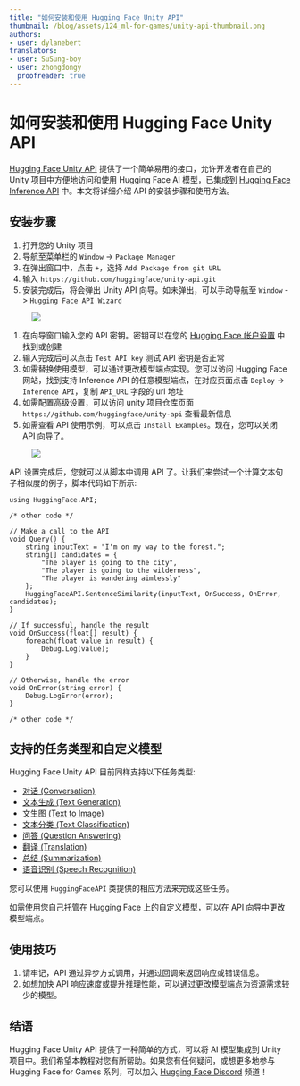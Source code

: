 ```yaml
---
title: "如何安装和使用 Hugging Face Unity API"
thumbnail: /blog/assets/124_ml-for-games/unity-api-thumbnail.png
authors:
- user: dylanebert
translators:
- user: SuSung-boy
- user: zhongdongy
  proofreader: true
---
```


#  如何安装和使用 Hugging Face Unity API


[Hugging Face Unity API](https://github.com/huggingface/unity-api) 提供了一个简单易用的接口，允许开发者在自己的 Unity 项目中方便地访问和使用 Hugging Face AI 模型，已集成到 [Hugging Face Inference API](https://huggingface.co/inference-api) 中。本文将详细介绍 API 的安装步骤和使用方法。

## 安装步骤

1. 打开您的 Unity 项目
2. 导航至菜单栏的 `Window` -> `Package Manager`
3. 在弹出窗口中，点击 `+`，选择 `Add Package from git URL`
4. 输入 `https://github.com/huggingface/unity-api.git`
5. 安装完成后，将会弹出 Unity API 向导。如未弹出，可以手动导航至 `Window` -> `Hugging Face API Wizard`

<figure class="image text-center">
  <img src="https://huggingface.co/datasets/huggingface/documentation-images/resolve/main/blog/124_ml-for-games/packagemanager.gif">
</figure>

1. 在向导窗口输入您的 API 密钥。密钥可以在您的 [Hugging Face 帐户设置](https://huggingface.co/settings/tokens) 中找到或创建
2. 输入完成后可以点击 `Test API key` 测试 API 密钥是否正常
3. 如需替换使用模型，可以通过更改模型端点实现。您可以访问 Hugging Face 网站，找到支持 Inference API 的任意模型端点，在对应页面点击 `Deploy` -> `Inference API`，复制 `API_URL` 字段的 url 地址
4. 如需配置高级设置，可以访问 unity 项目仓库页面 `https://github.com/huggingface/unity-api` 查看最新信息
5. 如需查看 API 使用示例，可以点击 `Install Examples`。现在，您可以关闭 API 向导了。

<figure class="image text-center">
  <img src="https://huggingface.co/datasets/huggingface/documentation-images/resolve/main/blog/124_ml-for-games/apiwizard.png">
</figure>

API 设置完成后，您就可以从脚本中调用 API 了。让我们来尝试一个计算文本句子相似度的例子，脚本代码如下所示:

```
using HuggingFace.API;

/* other code */

// Make a call to the API
void Query() {
    string inputText = "I'm on my way to the forest.";
    string[] candidates = {
        "The player is going to the city",
        "The player is going to the wilderness",
        "The player is wandering aimlessly"
    };
    HuggingFaceAPI.SentenceSimilarity(inputText, OnSuccess, OnError, candidates);
}

// If successful, handle the result
void OnSuccess(float[] result) {
    foreach(float value in result) {
        Debug.Log(value);
    }
}

// Otherwise, handle the error
void OnError(string error) {
    Debug.LogError(error);
}

/* other code */
```

## 支持的任务类型和自定义模型

Hugging Face Unity API 目前同样支持以下任务类型:

- [对话 (Conversation)](https://huggingface.co/tasks/conversational)
- [文本生成 (Text Generation)](https://huggingface.co/tasks/text-generation)
- [文生图 (Text to Image)](https://huggingface.co/tasks/text-to-image)
- [文本分类 (Text Classification)](https://huggingface.co/tasks/text-classification)
- [问答 (Question Answering)](https://huggingface.co/tasks/question-answering)
- [翻译 (Translation)](https://huggingface.co/tasks/translation)
- [总结 (Summarization)](https://huggingface.co/tasks/summarization)
- [语音识别 (Speech Recognition)](https://huggingface.co/tasks/automatic-speech-recognition)

您可以使用 `HuggingFaceAPI` 类提供的相应方法来完成这些任务。

如需使用您自己托管在 Hugging Face 上的自定义模型，可以在 API 向导中更改模型端点。

## 使用技巧

1. 请牢记，API 通过异步方式调用，并通过回调来返回响应或错误信息。
2. 如想加快 API 响应速度或提升推理性能，可以通过更改模型端点为资源需求较少的模型。

## 结语

Hugging Face Unity API 提供了一种简单的方式，可以将 AI 模型集成到 Unity 项目中。我们希望本教程对您有所帮助。如果您有任何疑问，或想更多地参与 Hugging Face for Games 系列，可以加入 [Hugging Face Discord](https://hf.co/join/discord) 频道！